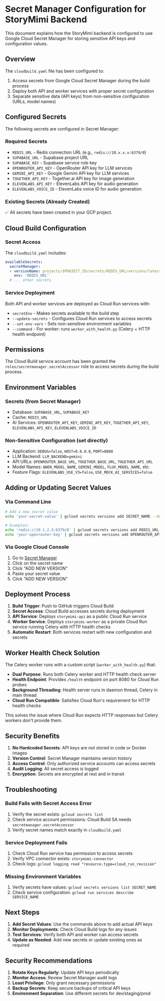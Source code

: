 # Secret Manager Configuration for StoryMimi Backend

This document explains how the StoryMimi backend is configured to use Google Cloud Secret Manager for storing sensitive API keys and configuration values.

## Overview

The `cloudbuild.yaml` file has been configured to:
1. Access secrets from Google Cloud Secret Manager during the build process
2. Deploy both API and worker services with proper secret configuration
3. Separate sensitive data (API keys) from non-sensitive configuration (URLs, model names)

## Configured Secrets

The following secrets are configured in Secret Manager:

### Required Secrets
- `REDIS_URL` - Redis connection URL (e.g., `redis://10.x.x.x:6379/0`)
- `SUPABASE_URL` - Supabase project URL
- `SUPABASE_KEY` - Supabase service role key
- `OPENROUTER_API_KEY` - OpenRouter API key for LLM services
- `GEMINI_API_KEY` - Google Gemini API key for LLM services
- `TOGETHER_API_KEY` - Together.ai API key for image generation
- `ELEVENLABS_API_KEY` - ElevenLabs API key for audio generation
- `ELEVENLABS_VOICE_ID` - ElevenLabs voice ID for audio generation

### Existing Secrets (Already Created)
✅ All secrets have been created in your GCP project.

## Cloud Build Configuration

### Secret Access
The `cloudbuild.yaml` includes:
```yaml
availableSecrets:
  secretManager:
  - versionName: projects/$PROJECT_ID/secrets/REDIS_URL/versions/latest
    env: 'REDIS_URL'
  # ... other secrets
```

### Service Deployment
Both API and worker services are deployed as Cloud Run services with:
- `secretEnv` - Makes secrets available to the build step
- `--update-secrets` - Configures Cloud Run services to access secrets
- `--set-env-vars` - Sets non-sensitive environment variables
- `--command` - For worker: runs `worker_with_health.py` (Celery + HTTP health endpoint)

## Permissions

The Cloud Build service account has been granted the `roles/secretmanager.secretAccessor` role to access secrets during the build process.

## Environment Variables

### Secrets (from Secret Manager)
- Database: `SUPABASE_URL`, `SUPABASE_KEY`
- Cache: `REDIS_URL`
- AI Services: `OPENROUTER_API_KEY`, `GEMINI_API_KEY`, `TOGETHER_API_KEY`, `ELEVENLABS_API_KEY`, `ELEVENLABS_VOICE_ID`

### Non-Sensitive Configuration (set directly)
- Application: `DEBUG=false`, `HOST=0.0.0.0`, `PORT=8080`
- LLM Backend: `LLM_BACKEND=gemini`
- API URLs: `OPENROUTER_BASE_URL`, `TOGETHER_BASE_URL`, `TOGETHER_API_URL`
- Model Names: `QWEN_MODEL_NAME`, `GEMINI_MODEL`, `FLUX_MODEL_NAME`, etc.
- Feature Flags: `ELEVENLABS_USE_V3=false`, `USE_MOCK_AI_SERVICES=false`

## Adding or Updating Secret Values

### Via Command Line
```bash
# Add a new secret value
echo 'your-secret-value' | gcloud secrets versions add SECRET_NAME --data-file=-

# Examples:
echo 'redis://10.1.2.3:6379/0' | gcloud secrets versions add REDIS_URL --data-file=-
echo 'your-openrouter-key' | gcloud secrets versions add OPENROUTER_API_KEY --data-file=-
```

### Via Google Cloud Console
1. Go to [Secret Manager](https://console.cloud.google.com/security/secret-manager)
2. Click on the secret name
3. Click "ADD NEW VERSION"
4. Paste your secret value
5. Click "ADD NEW VERSION"

## Deployment Process

1. **Build Trigger**: Push to GitHub triggers Cloud Build
2. **Secret Access**: Cloud Build accesses secrets during deployment
3. **API Service**: Deploys `storymimi-api` as a public Cloud Run service
4. **Worker Service**: Deploys `storymimi-worker` as a private Cloud Run service running Celery with HTTP health checks
5. **Automatic Restart**: Both services restart with new configuration and secrets

## Worker Health Check Solution

The Celery worker runs with a custom script (`worker_with_health.py`) that:
- **Dual Purpose**: Runs both Celery worker and HTTP health check server
- **Health Endpoint**: Provides `/health` endpoint on port 8080 for Cloud Run probes
- **Background Threading**: Health server runs in daemon thread, Celery in main thread
- **Cloud Run Compatible**: Satisfies Cloud Run's requirement for HTTP health checks

This solves the issue where Cloud Run expects HTTP responses but Celery workers don't provide them.

## Security Benefits

1. **No Hardcoded Secrets**: API keys are not stored in code or Docker images
2. **Version Control**: Secret Manager maintains version history
3. **Access Control**: Only authorized service accounts can access secrets
4. **Audit Logging**: All secret access is logged
5. **Encryption**: Secrets are encrypted at rest and in transit

## Troubleshooting

### Build Fails with Secret Access Error
1. Verify the secret exists: `gcloud secrets list`
2. Check service account permissions: Cloud Build SA needs `secretmanager.secretAccessor`
3. Verify secret names match exactly in `cloudbuild.yaml`

### Service Deployment Fails
1. Check Cloud Run service has permission to access secrets
2. Verify VPC connector exists: `storymimi-connector`
3. Check logs: `gcloud logging read "resource.type=cloud_run_revision"`

### Missing Environment Variables
1. Verify secrets have values: `gcloud secrets versions list SECRET_NAME`
2. Check service configuration: `gcloud run services describe SERVICE_NAME`

## Next Steps

1. **Add Secret Values**: Use the commands above to add actual API keys
2. **Monitor Deployments**: Check Cloud Build logs for any issues
3. **Test Services**: Verify both API and worker can access secrets
4. **Update as Needed**: Add new secrets or update existing ones as required

## Security Recommendations

1. **Rotate Keys Regularly**: Update API keys periodically
2. **Monitor Access**: Review Secret Manager audit logs
3. **Least Privilege**: Only grant necessary permissions
4. **Backup Secrets**: Keep secure backups of critical API keys
5. **Environment Separation**: Use different secrets for dev/staging/prod 